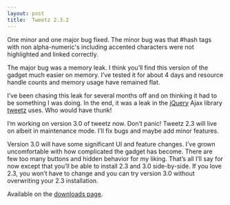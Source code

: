 ```yaml
---
layout: post
title:  Tweetz 2.3.2
---
```

One minor and one major bug fixed. The minor bug was that #hash tags with non alpha-numeric's including accented characters were not highlighted and linked correctly.

The major bug was a memory leak. I think you’ll find this version of the gadget much easier on memory. I’ve tested it for about 4 days and resource handle counts and memory usage have remained flat. 

I’ve been chasing this leak for several months off and on thinking it had to be something I was doing. In the end, it was a leak in the [jQuery](http://jquery.com/) Ajax library [tweetz](/tweetz) uses. Who would have thunk!

I’m working on version 3.0 of tweetz now. Don’t panic! Tweetz 2.3 will live on albeit in maintenance mode. I’ll fix bugs and maybe add minor features.

Version 3.0 will have some significant UI and feature changes. I’ve grown uncomfortable with how complicated the gadget has become. There are few too many buttons and hidden behavior for my liking. That’s all I’ll say for now except that you’ll be able to install 2.3 and 3.0 side-by-side. If you love 2.3, you won’t have to change and you can try version 3.0 without overwriting your 2.3 installation.

Available on the [downloads page](/downloads).
